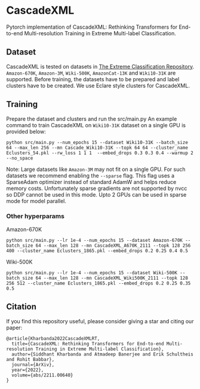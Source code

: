 # CascadeXML
Pytorch implementation of  CascadeXML: Rethinking Transformers for End-to-end Multi-resolution Training in Extreme Multi-label Classification.

## Dataset
CascadeXML is tested on datasets in [The Extreme Classification Repository](http://manikvarma.org/downloads/XC/XMLRepository.html). `Amazon-670K`, `Amazon-3M`, `Wiki-500K`, `AmazonCat-13K` and `Wiki10-31K` are supported. Before training, the datasets have to be prepared and label clusters have to be created. We use Eclare style clusters for CascadeXML.

## Training
Prepare the dataset and clusters and run the src/main.py
An example command to train CascadeXML on `Wiki10-31K` dataset on a single GPU is provided below:
``` 
python src/main.py --num_epochs 15 --dataset Wiki10-31K --batch_size 64 --max_len 256 --mn Cascade_Wiki10-31K --topk 64 64 --cluster_name Eclusters_54.pkl --rw_loss 1 1 1  --embed_drops 0.3 0.3 0.4 --warmup 2 --no_space
```
Note: Large datasets like `Amazon-3M` may not fit on a single GPU. For such datasets we recommend enabling the `--sparse` flag. This flag uses a SparseAdam optimizer instead of standard AdamW and helps reduce memory costs. Unfortunately sparse gradients are not supported by nvcc so DDP cannot be used in this mode. Upto 2 GPUs can be used in sparse mode for model parallel.

### Other hyperparams
Amazon-670K
```
python src/main.py --lr 1e-4 --num_epochs 15 --dataset Amazon-670K --batch_size 64 --max_len 128 --mn CascadeXML_A670K_2111 --topk 128 256 400 --cluster_name Eclusters_1865.pkl --embed_drops 0.2 0.25 0.4 0.5
```
Wiki-500K
```
python src/main.py --lr 1e-4 --num_epochs 15 --dataset Wiki-500K --batch_size 64 --max_len 128 --mn CascadeXML_Wiki500K_2111 --topk 128 256 512 --cluster_name Eclusters_1865.pkl --embed_drops 0.2 0.25 0.35 0.5
```



## Citation

If you find this repository useful, please consider giving a star and citing our paper:

```
@article{Kharbanda2022CascadeXMLRT,
  title={CascadeXML: Rethinking Transformers for End-to-end Multi-resolution Training in Extreme Multi-label Classification},
  author={Siddhant Kharbanda and Atmadeep Banerjee and Erik Schultheis and Rohit Babbar},
  journal={ArXiv},
  year={2022},
  volume={abs/2211.00640}
}
```
